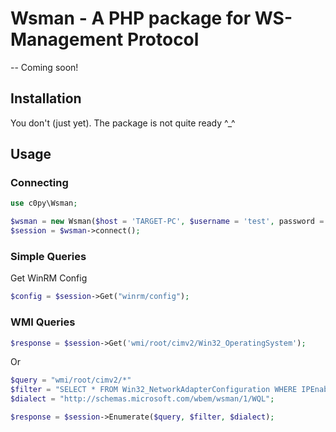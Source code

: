 # Wsman - A PHP package for WS-Management Protocol

-- Coming soon!

## Installation

You don't (just yet). The package is not quite ready ^_^

## Usage

### Connecting

```php
use c0py\Wsman;

$wsman = new Wsman($host = 'TARGET-PC', $username = 'test', password = 'security');
$session = $wsman->connect();
```

### Simple Queries

Get WinRM Config

```php
$config = $session->Get("winrm/config");
```

### WMI Queries

```php
$response = $session->Get('wmi/root/cimv2/Win32_OperatingSystem');
```

Or

```php
$query = "wmi/root/cimv2/*"
$filter = "SELECT * FROM Win32_NetworkAdapterConfiguration WHERE IPEnabled = true";
$dialect = "http://schemas.microsoft.com/wbem/wsman/1/WQL";

$response = $session->Enumerate($query, $filter, $dialect);
```
